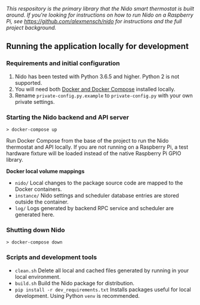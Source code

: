 *This respository is the primary library that the Nido smart thermostat is built around. If you're looking for instructions on how to run Nido on a Raspberry Pi, see <https://github.com/alexmensch/nido> for instructions and the full project background.*

## Running the application locally for development
### Requirements and initial configuration
1. Nido has been tested with Python 3.6.5 and higher. Python 2 is not supported.
2. You will need both [Docker and Docker Compose](https://www.docker.com/get-started) installed locally.
3. Rename `private-config.py.example` to `private-config.py` with your own private settings.

### Starting the Nido backend and API server
`> docker-compose up`

Run Docker Compose from the base of the project to run the Nido thermostat and API locally. If you are not running on a Raspberry Pi, a test hardware fixture will be loaded instead of the native Raspberry Pi GPIO library.

**Docker local volume mappings**

- `nido/` Local changes to the package source code are mapped to the Docker containers.
- `instance/` Nido settings and scheduler database entries are stored outside the container.
- `log/` Logs generated by backend RPC service and scheduler are generated here.

### Shutting down Nido
`> docker-compose down`

### Scripts and development tools

- `clean.sh` Delete all local and cached files generated by running in your local environment.
- `build.sh` Build the Nido package for distribution.
- `pip install -r dev_requirements.txt` Installs packages useful for local development. Using Python `venv` is recommended.
